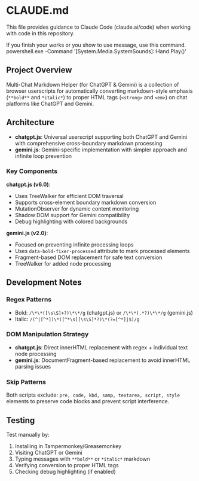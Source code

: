 # CLAUDE.md

This file provides guidance to Claude Code (claude.ai/code) when working with code in this repository.

If you finish your works or you show to use message, use this command.
powershell.exe -Command '[System.Media.SystemSounds]::Hand.Play()'

## Project Overview

Multi-Chat Markdown Helper (for ChatGPT & Gemini) is a collection of browser userscripts for automatically converting markdown-style emphasis (`**bold**` and `*italic*`) to proper HTML tags (`<strong>` and `<em>`) on chat platforms like ChatGPT and Gemini.

## Architecture

- **chatgpt.js**: Universal userscript supporting both ChatGPT and Gemini with comprehensive cross-boundary markdown processing
- **gemini.js**: Gemini-specific implementation with simpler approach and infinite loop prevention

### Key Components

**chatgpt.js (v6.0)**:
- Uses TreeWalker for efficient DOM traversal
- Supports cross-element boundary markdown conversion 
- MutationObserver for dynamic content monitoring
- Shadow DOM support for Gemini compatibility
- Debug highlighting with colored backgrounds

**gemini.js (v2.0)**:
- Focused on preventing infinite processing loops
- Uses `data-bold-fixer-processed` attribute to mark processed elements
- Fragment-based DOM replacement for safe text conversion
- TreeWalker for added node processing

## Development Notes

### Regex Patterns
- Bold: `/\*\*([\s\S]+?)\*\*/g` (chatgpt.js) or `/\*\*(.*?)\*\*/g` (gemini.js)
- Italic: `/(^|[^*])\*([^*\s][\s\S]*?)\*(?=[^*]|$)/g`

### DOM Manipulation Strategy
- **chatgpt.js**: Direct innerHTML replacement with regex + individual text node processing
- **gemini.js**: DocumentFragment-based replacement to avoid innerHTML parsing issues

### Skip Patterns
Both scripts exclude: `pre, code, kbd, samp, textarea, script, style` elements to preserve code blocks and prevent script interference.

## Testing

Test manually by:
1. Installing in Tampermonkey/Greasemonkey
2. Visiting ChatGPT or Gemini
3. Typing messages with `**bold**` or `*italic*` markdown
4. Verifying conversion to proper HTML tags
5. Checking debug highlighting (if enabled)